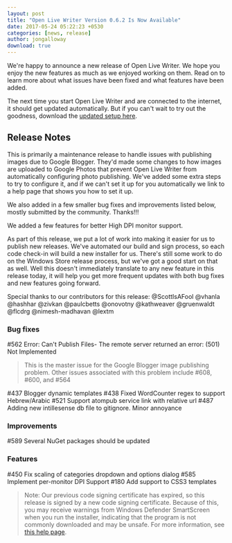```yaml
---
layout: post
title: "Open Live Writer Version 0.6.2 Is Now Available"
date: 2017-05-24 05:22:23 +0530
categories: [news, release]
author: jongalloway
download: true
---
```


We're happy to announce a new release of Open Live Writer. We hope you enjoy the new features as much as we enjoyed working on them. Read on to learn more about what issues have been fixed and what features have been added.

The next time you start Open Live Writer and are connected to the internet, it should get updated automatically. But if you can't wait to try out the goodness, download the [updated setup here](https://openlivewriter.azureedge.net/stable/Releases/OpenLiveWriterSetup.exe).

## Release Notes

This is primarily a maintenance release to handle issues with publishing images due to Google Blogger. They'd made some changes to how images are uploaded to Google Photos that prevent Open Live Writer from automatically configuring photo publishing. We've added some extra steps to try to configure it, and if we can't set it up for you automatically we link to a help page that shows you how to set it up.

We also added in a few smaller bug fixes and improvements listed below, mostly submitted by the community. Thanks!!!

We added a few features for better High DPI monitor support.

As part of this release, we put a lot of work into making it easier for us to publish new releases. We've automated our build and sign process, so each code check-in will build a new installer for us. There's still some work to do on the Windows Store release process, but we've got a good start on that as well. Well this doesn't immediately translate to any new feature in this release today, it will help you get more frequent updates with both bug fixes and new features going forward.

Special thanks to our contributors for this release:
@ScottIsAFool @vhanla @hashhar @zivkan @paulcbetts @onovotny @kathweaver @gruenwaldt @flcdrg @nimesh-madhavan @lextm 

### Bug fixes

#562 Error: Can't Publish Files- The remote server returned an error: (501) Not Implemented
> This is the master issue for the Google Blogger image publishing problem. Other issues associated with this problem include #608, #600, and #564

#437 Blogger dynamic templates
#438 Fixed WordCounter regex to support Hebrew/Arabic
#521 Support atompub service link with relative url
#487 Adding new intillesense db file to gitignore. Minor annoyance

### Improvements

#589 Several NuGet packages should be updated

### Features

#450 Fix scaling of categories dropdown and options dialog
#585 Implement per-monitor DPI Support
#180 Add support to CSS3 templates

> Note: Our previous code signing certificate has expired, so this release is signed by a new code signing certificate. Because of this, you may receive warnings from Windows Defender SmartScreen when you run
the installer, indicating that the program is not commonly downloaded and may be unsafe. For more information, see [this help page](http://openlivewriter.com/tutorials/unrecognizedApp.html).

